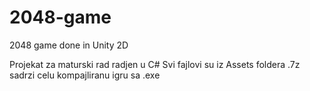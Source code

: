 # 2048-game
2048 game done in Unity 2D

Projekat za maturski rad radjen u C#
Svi fajlovi su iz Assets foldera
.7z sadrzi celu kompajliranu igru sa .exe
